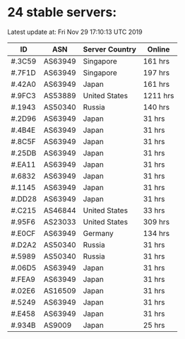 # 24 stable servers:

Latest update at: Fri Nov 29 17:10:13 UTC 2019

| ID | ASN | Server Country | Online |
| -- | --- | -------------- | ------ |
| #.3C59 | AS63949 | Singapore | 161 hrs |
| #.7F1D | AS63949 | Singapore | 197 hrs |
| #.42A0 | AS63949 | Japan | 161 hrs |
| #.9FC3 | AS53889 | United States | 1211 hrs |
| #.1943 | AS50340 | Russia | 140 hrs |
| #.2D96 | AS63949 | Japan | 31 hrs |
| #.4B4E | AS63949 | Japan | 31 hrs |
| #.8C5F | AS63949 | Japan | 31 hrs |
| #.25DB | AS63949 | Japan | 31 hrs |
| #.EA11 | AS63949 | Japan | 31 hrs |
| #.6832 | AS63949 | Japan | 31 hrs |
| #.1145 | AS63949 | Japan | 31 hrs |
| #.DD28 | AS63949 | Japan | 31 hrs |
| #.C215 | AS46844 | United States | 33 hrs |
| #.95F6 | AS23033 | United States | 309 hrs |
| #.E0CF | AS63949 | Germany | 134 hrs |
| #.D2A2 | AS50340 | Russia | 31 hrs |
| #.5989 | AS50340 | Russia | 31 hrs |
| #.06D5 | AS63949 | Japan | 31 hrs |
| #.FEA9 | AS63949 | Japan | 31 hrs |
| #.02E6 | AS16509 | Japan | 31 hrs |
| #.5249 | AS63949 | Japan | 31 hrs |
| #.E458 | AS63949 | Japan | 31 hrs |
| #.934B | AS9009 | Japan | 25 hrs |

